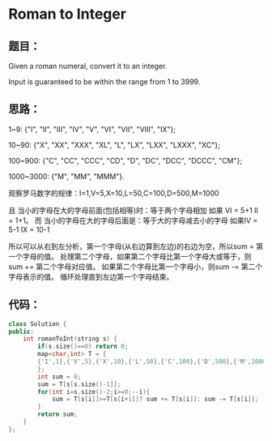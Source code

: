 # Roman to Integer

## 题目：
Given a roman numeral, convert it to an integer.

Input is guaranteed to be within the range from 1 to 3999.

## 思路：
1~9: {"I", "II", "III", "IV", "V", "VI", "VII", "VIII", "IX"};

10~90: {"X", "XX", "XXX", "XL", "L", "LX", "LXX", "LXXX", "XC"};

100~900: {"C", "CC", "CCC", "CD", "D", "DC", "DCC", "DCCC", "CM"};

1000~3000: {"M", "MM", "MMM"}.

观察罗马数字的规律：I=1,V=5,X=10,L=50,C=100,D=500,M=1000

且 当小的字母在大的字母前面(包括相等)时：等于两个字母相加 如果 VI = 5+1  II = 1+1。
而 当小的字母在大的字母后面是：等于大的字母减去小的字母  如果IV = 5-1 IX = 10-1

所以可以从右到左分析，第一个字母(从右边算到左边)的右边为空，所以sum = 第一个字母的值。
处理第二个字母，如果第二个字母比第一个字母大或等于，则 sum += 第二个字母对应值。
              如果第二个字母比第一个字母小，则sum -= 第二个字母表示的值。
循环处理直到左边第一个字母结束。

## 代码：
```cpp
class Solution {
public:
    int romanToInt(string s) {
        if(s.size()==0) return 0;
        map<char,int> T = {
        {'I',1},{'V',5},{'X',10},{'L',50},{'C',100},{'D',500},{'M',1000}
        };
        int sum = 0;
        sum = T[s[s.size()-1]];
        for(int i=s.size()-2;i>=0;--i){
            sum = T[s[i]]>=T[s[i+1]]? sum += T[s[i]]: sum -= T[s[i]];
        }
        return sum;
    }
};
```
